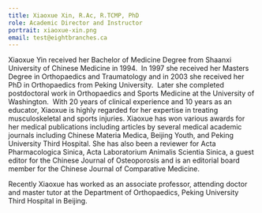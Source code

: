 ```yaml
---
title: Xiaoxue Xin, R.Ac, R.TCMP, PhD
role: Academic Director and Instructor
portrait: xiaoxue-xin.png
email: test@eightbranches.ca
---
```

Xiaoxue Yin received her Bachelor of Medicine Degree from Shaanxi University of Chinese Medicine in 1994.  In 1997 she received her Masters Degree in Orthopaedics and Traumatology and in 2003 she received her PhD in Orthopaedics from Peking University.  Later she completed postdoctoral work in Orthopaedics and Sports Medicine at the University of Washington.  With 20 years of clinical experience and 10 years as an educator, Xiaoxue is highly regarded for her expertise in treating musculoskeletal and sports injuries. Xiaoxue has won various awards for her medical publications including articles by several medical academic journals including Chinese Materia Medica, Beijing Youth, and Peking University Third Hospital. She has also been a reviewer for Acta Pharmacologica Sinica, Acta Laboratorium Animalis Scientia Sinica, a guest editor for the Chinese Journal of Osteoporosis and is an editorial board member for the Chinese Journal of Comparative Medicine.

Recently Xiaoxue has worked as an associate professor, attending doctor and master tutor at the Department of Orthopaedics, Peking University Third Hospital in Beijing.